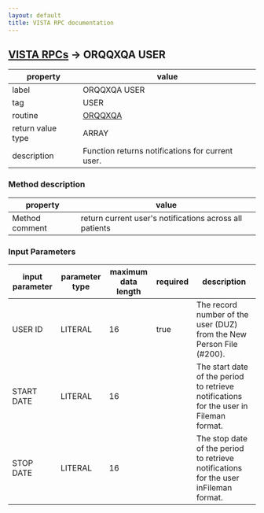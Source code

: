 ```yaml
---
layout: default
title: VISTA RPC documentation
---
```




## [VISTA RPCs](TableOfContent.md) &#8594; ORQQXQA USER 

 property | value 
--- | --- 
 label | ORQQXQA USER
 tag | USER
 routine | [ORQQXQA](http://code.osehra.org/dox/Routine_ORQQXQA_source.html)
 return value type | ARRAY
 description | Function returns notifications for current user.


### Method description

 property | value 
--- | --- 
 Method comment | return current user's notifications across all patients

### Input Parameters

| input parameter | parameter type | maximum data length | required | description | 
| --- | --- | --- | --- | --- | 
| USER ID | LITERAL | 16 | true | The record number of the user (DUZ) from the New Person File (#200). | 
| START DATE | LITERAL | 16 |  | The start date of the period to retrieve notifications for the user in Fileman format. | 
| STOP DATE | LITERAL | 16 |  | The stop date of the period to retrieve notifications for the user inFileman format. | 